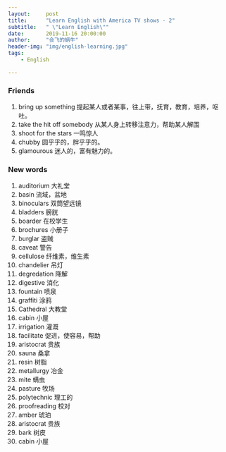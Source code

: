 ```yaml
---
layout:     post
title:      "Learn English with America TV shows - 2"
subtitle:   " \"Learn English\""
date:       2019-11-16 20:00:00
author:     "会飞的蜗牛"
header-img: "img/english-learning.jpg"
tags:
    - English

---
```


### Friends
1. bring up something 提起某人或者某事，往上带，抚育，教育，培养，呕吐。
2. take the hit off somebody 从某人身上转移注意力，帮助某人解围
3. shoot for the stars 一鸣惊人
4. chubby 圆乎乎的，胖乎乎的。
5. glamourous 迷人的，富有魅力的。




### New words
1. auditorium 大礼堂
2. basin 流域，盆地
3. binoculars 双筒望远镜
4. bladders 膀胱
5. boarder 在校学生
6. brochures 小册子
7. burglar 盗贼
8. caveat 警告
9. cellulose 纤维素，维生素
10. chandelier 吊灯
11. degredation 降解
12. digestive 消化
13. fountain 喷泉
14. graffiti 涂鸦
15. Cathedral 大教堂
16. cabin 小屋
17. irrigation 灌溉
18. facilitate 促进，使容易，帮助
19. aristocrat 贵族
20. sauna 桑拿
21. resin 树脂
22. metallurgy 冶金
23. mite 螨虫
24. pasture 牧场
25. polytechnic 理工的
26. proofreading 校对
27. amber 琥珀
28. aristocrat 贵族
29. bark 树皮
30. cabin 小屋